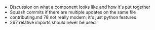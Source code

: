 - Discussion on what a component looks like and how it's put together
- Squash commits if there are multiple updates on the same file
- contributing.md 78 not really modern; it's just python features
- 267 relative imports should never be used


